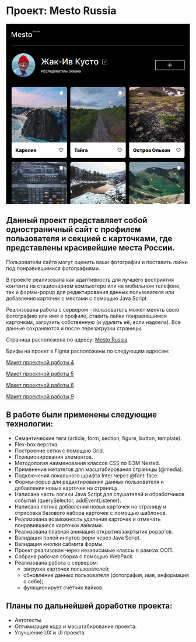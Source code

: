 # Проект: Mesto Russia

![Превью: Жак-Ив Кусто](https://github.com/Racio-begin/mesto/blob/main/src/images/mesto_preview.png)


## Данный проект представляет собой одностраничный сайт с профилем пользователя и секцией с карточками, где представлены красивейшие места России.

Пользователи сайта могут оценить ваши фотографии и поставить лайки под понравившимися фотографиями.

В проекте реализована как адаптивность для лучшего восприятия контента на стационарном компьютере или на мобильном телефоне, так и формы-popup для редактирования данных пользователя или добавления карточек с местами с помощью Java Script.

Реализована работа с сервером - пользователь может менять свою фотографию или имя в профиле, ставить лайки понравившимся карточкам, загрузить собственную (и удалить её, если надоела).
Все данные сохраняются и после перезагрузки страницы.

Страница расположена по адресу: [Mesto Russia](https://racio-begin.github.io/mesto/)

Брифы на проект в Figma расположены по следующим адресам:

[Макет проектной работы 4](https://www.figma.com/file/2cn9N9jSkmxD84oJik7xL7/JavaScript.-Sprint-4)

[Макет проектной работы 5](https://www.figma.com/file/bjyvbKKJN2naO0ucURl2Z0/JavaScript.-Sprint-5)

[Макет проектной работы 6](https://www.figma.com/file/kRVLKwYG3d1HGLvh7JFWRT/JavaScript.-Sprint-6)

[Макет проектной работы 9](https://www.figma.com/file/PSdQFRHoxXJFs2FH8IXViF/JavaScript.-Sprint-9)


## В работе были применены следующие технологии:

* Семантические теги (article, form, section, figure, button, template).
* Flex-box верстка.
* Построение сетки с помощью Grid.
* Позиционирования элементов.
* Методология наименования классов CSS по БЭМ Nested.
* Применение метатегов для масштабирования страницы (@media).
* Подключения локального шрифта Inter через @font-face.
* Формы-popup для редактирования данных пользователя и добавления новых карточек на страницу.
* Написана часть логики Java Script для слушателей и обработчиков событий (querySelector, addEventListener).
* Написана логика добавления новых карточек на страницу и отрисовка базового набора карточек с помощью шаблонов.
* Реализована возможность удаления карточек и отмечать понравившиеся карточки лайками.
* Реализована плавная анимация открытия/закртытия popap'ов.
* Валидация полей инпутов форм через Java Script.
* Валидация кнопки сабмита формы.
* Проект реализован через независимые классы в рамках ООП.
* Собрана рабочая сборка с помощью WebPack.
* Реализована работа с сервером:
	- загрузка карточек пользователей;
	- обновление данных пользователя (фотография, имя, информация о себе);
	- функционирует счётчик лайков.


## Планы по дальнейшей доработке проекта:

* Автотесты.
* Оптимизация кода и масштабирование проекта.
* Улучшение UX и UI проекта.
